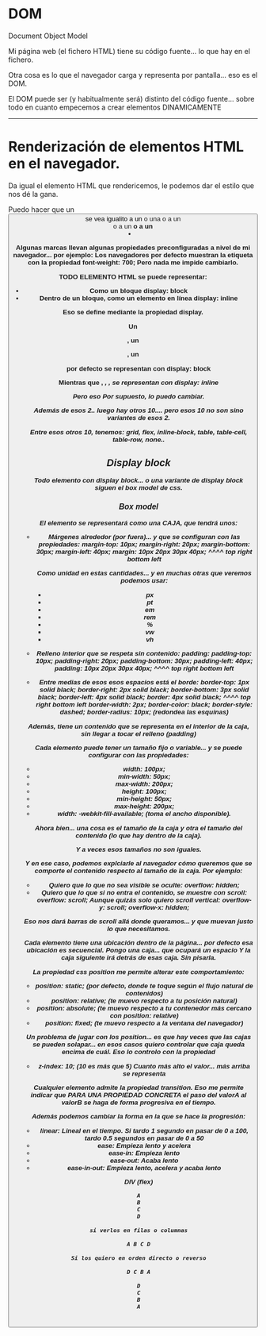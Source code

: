 
# DOM

Document Object Model

Mi página web (el fichero HTML) tiene su código fuente... lo que hay en el fichero.

Otra cosa es lo que el navegador carga y representa por pantalla... eso es el DOM.

El DOM puede ser (y habitualmente será) distinto del código fuente... sobre todo en cuanto empecemos a crear elementos DINAMICAMENTE

---

# Renderización de elementos HTML en el navegador.

Da igual el elemento HTML que rendericemos,
le podemos dar el estilo que nos dé la gana.

Puedo hacer que un <button> se vea igualito a un <a> o una <table> o a un <main> o a un <b> o a un <li>

Algunas marcas llevan algunas propiedades preconfiguradas a nivel de mi navegador... por ejemplo:
Los navegadores por defecto muestran la etiqueta <b> con la propiedad font-weight: 700;
Pero nada me impide cambiarlo.

TODO ELEMENTO HTML se puede representar:
- Como un bloque
    display: block
- Dentro de un bloque, como un elemento en línea
    display: inline

Eso se define mediante la propiedad display.

Un <p>, un <div>, un <ol> por defecto se representan con display: block

Mientras que <b>, <i>, <a>, <span> se representan con display: inline

Pero eso Por supuesto, lo puedo cambiar.

Además de esos 2.. luego hay otros 10.... pero esos 10 no son sino variantes de esos 2.

Entre esos otros 10, tenemos: grid, flex, inline-block, table, table-cell, table-row, none..

## Display block

Todo elemento con display block... o una variante de display block siguen el box model de css.

### Box model

El elemento se representará como una CAJA, que tendrá unos:
- Márgenes alrededor (por fuera)... y que se configuran con las propiedades:
    margin-top: 10px;
    margin-right: 20px;
    margin-bottom: 30px;
    margin-left: 40px;
    margin: 10px 20px 30px 40px;
                ^^^^
            top right bottom left

    Como unidad en estas cantidades... y en muchas otras que veremos podemos usar:
    - px
    - pt
    - em
    - rem
    - %
    - vw
    - vh
- Relleno interior que se respeta sin contenido: padding:
    padding-top: 10px;
    padding-right: 20px;
    padding-bottom: 30px;
    padding-left: 40px;
    padding: 10px 20px 30px 40px;
                ^^^^
            top right bottom left
- Entre medias de esos esos espacios está el borde:
    border-top: 1px solid black;
    border-right: 2px solid black;
    border-bottom: 3px solid black;
    border-left: 4px solid black;
    border: 4px solid black;
                ^^^^
            top right bottom left
    border-width: 2px;
    border-color: black;
    border-style: dashed;
    border-radius: 10px; (redondea las esquinas)

Además, tiene un contenido que se representa en el interior de la caja, sin llegar a tocar el relleno (padding)

Cada elemento puede tener un tamaño fijo o variable... y se puede configurar con las propiedades:
- width: 100px;
- min-width: 50px;
- max-width: 200px;
- height: 100px;
- min-height: 50px;
- max-height: 200px;
- width: -webkit-fill-available; (toma el ancho disponible).

Ahora bien... una cosa es el tamaño de la caja y otra el tamaño del contenido (lo que hay dentro de la caja).

Y a veces esos tamaños no son iguales.

Y en ese caso, podemos explciarle al navegador cómo queremos que se comporte el contenido respecto al tamaño de la caja.
Por ejemplo:
- Quiero que lo que no sea visible se oculte:
    overflow: hidden;
- Quiero que lo que si no entra el contenido, se muestre con scroll:
    overflow: scroll;
    Aunque quizás solo quiero scroll vertical:
    overflow-y: scroll;
    overflow-x: hidden;

Eso nos dará barras de scroll allá donde queramos... y que muevan justo lo que necesitamos.


Cada elemento tiene una ubicación dentro de la página... por defecto esa ubicación es secuencial.
Pongo una caja... que ocupará un espacio
Y la caja siguiente irá detrás de esas caja. Sin pisarla.

La propiedad css position me permite alterar este comportamiento:
- position: static; (por defecto, donde te toque según el flujo natural de contenidos)
- position: relative; (te muevo respecto a tu posición natural)
- position: absolute; (te muevo respecto a tu contenedor más cercano con position: relative)
- position: fixed; (te muevo respecto a la ventana del navegador)

Un problema de jugar con los position... es que hay veces que las cajas se pueden solapar... en esos casos quiero controlar que caja queda encima de cuál.
Eso lo controlo con la propiedad 
- z-index: 10; (10 es más que 5)
 Cuanto más alto el valor... más arriba se representa


Cualquier elemento admite la propiedad transition.
Eso me permite indicar que PARA UNA PROPIEDAD CONCRETA el paso del valorA al valorB se haga de forma progresiva en el tiempo.

Además podemos cambiar la forma en la que se hace la progresión:
- linear: Lineal en el tiempo. Si tardo 1 segundo en pasar de 0 a 100, tardo 0.5 segundos en pasar de 0 a 50
- ease: Empieza lento y acelera
- ease-in: Empieza lento
- ease-out: Acaba lento
- ease-in-out: Empieza lento, acelera y acaba lento



DIV (flex)

    A
    B
    C
    D

    si verlos en filas o columnas

    A B C D

    Si los quiero en orden directo o reverso

    D C B A

    D
    C
    B
    A